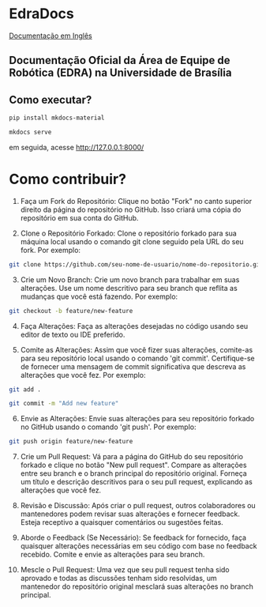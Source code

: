 # EdraDocs

[Documentação em Inglês](../README.md)

## Documentação Oficial da Área de Equipe de Robótica (EDRA) na Universidade de Brasília

## Como executar?
```bash
pip install mkdocs-material
```
```bash
mkdocs serve
```
em seguida, acesse http://127.0.0.1:8000/

# Como contribuir?

1. Faça um Fork do Repositório: Clique no botão "Fork" no canto superior direito da página do repositório no GitHub. Isso criará uma cópia do repositório em sua conta do GitHub.

2. Clone o Repositório Forkado: Clone o repositório forkado para sua máquina local usando o comando git clone seguido pela URL do seu fork. Por exemplo:
```bash
git clone https://github.com/seu-nome-de-usuario/nome-do-repositorio.git
```
3. Crie um Novo Branch: Crie um novo branch para trabalhar em suas alterações. Use um nome descritivo para seu branch que reflita as mudanças que você está fazendo. Por exemplo:
```bash
git checkout -b feature/new-feature
```
4. Faça Alterações: Faça as alterações desejadas no código usando seu editor de texto ou IDE preferido.

5. Comite as Alterações: Assim que você fizer suas alterações, comite-as para seu repositório local usando o comando 'git commit'. Certifique-se de fornecer uma mensagem de commit significativa que descreva as alterações que você fez. Por exemplo:
```bash
git add .
```
```bash
git commit -m "Add new feature"
```
6. Envie as Alterações: Envie suas alterações para seu repositório forkado no GitHub usando o comando 'git push'. Por exemplo:
```bash
git push origin feature/new-feature
```
7. Crie um Pull Request: Vá para a página do GitHub do seu repositório forkado e clique no botão "New pull request". Compare as alterações entre seu branch e o branch principal do repositório original. Forneça um título e descrição descritivos para o seu pull request, explicando as alterações que você fez.

8. Revisão e Discussão: Após criar o pull request, outros colaboradores ou mantenedores podem revisar suas alterações e fornecer feedback. Esteja receptivo a quaisquer comentários ou sugestões feitas.

9. Aborde o Feedback (Se Necessário): Se feedback for fornecido, faça quaisquer alterações necessárias em seu código com base no feedback recebido. Comite e envie as alterações para seu branch.

10. Mescle o Pull Request: Uma vez que seu pull request tenha sido aprovado e todas as discussões tenham sido resolvidas, um mantenedor do repositório original mesclará suas alterações no branch principal.
